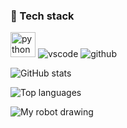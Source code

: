 ### 🧰 Tech stack
<p align="left">
  <img src="https://cdn.jsdelivr.net/gh/devicons/devicon/icons/python/python-original.svg" alt="python" width="40" height="40"/>
  <img src="https://img.shields.io/badge/VS%20Code-007ACC?logo=visual-studio-code&logoColor=white" alt="vscode"/>
  <img src="https://img.shields.io/badge/GitHub-181717?logo=github&logoColor=white" alt="github"/>
</p>

![GitHub stats](https://github-readme-stats.vercel.app/api?username=USERNAME&show_icons=true&theme=default)

![Top languages](https://github-readme-stats.vercel.app/api/top-langs/?username=USERNAME&layout=compact)

![My robot drawing](assets/robot-draw.gif)

